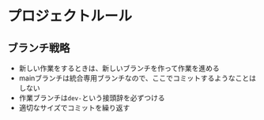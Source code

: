 # プロジェクトルール

## ブランチ戦略
- 新しい作業をするときは、新しいブランチを作って作業を進める
- mainブランチは統合専用ブランチなので、ここでコミットするようなことはしない
- 作業ブランチは`dev-`という接頭辞を必ずつける
- 適切なサイズでコミットを繰り返す